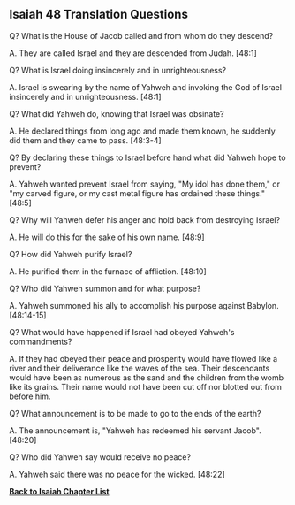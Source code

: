 ## Isaiah 48 Translation Questions ##

Q? What is the House of Jacob called and from whom do they descend?

A. They are called Israel and they are descended from Judah. [48:1]

Q? What is Israel doing insincerely and in unrighteousness?

A. Israel is swearing by the name of Yahweh and invoking the God of Israel insincerely and in unrighteousness. [48:1]

Q? What did Yahweh do, knowing that Israel was obsinate?

A. He declared things from long ago and made them known, he suddenly did them and they came to pass. [48:3-4]

Q? By declaring these things to Israel before hand what did Yahweh hope to prevent?

A. Yahweh wanted prevent Israel from saying, "My idol has done them," or "my carved figure, or my cast metal figure has ordained these things." [48:5]

Q? Why will Yahweh defer his anger and hold back from destroying Israel?

A. He will do this for the sake of his own name. [48:9]

Q? How did Yahweh purify Israel?

A. He purified them in the furnace of affliction. [48:10]

Q? Who did Yahweh summon and for what purpose?

A. Yahweh summoned his ally to accomplish his purpose against Babylon. [48:14-15]

Q? What would have happened if Israel had obeyed Yahweh's commandments?

A. If they had obeyed their peace and prosperity would have flowed like a river and their deliverance like the waves of the sea. Their descendants would have been as numerous as the sand and the children from the womb like its grains. Their name would not have been cut off nor blotted out from before him.

Q? What announcement is to be made to go to the ends of the earth?

A. The announcement is, "Yahweh has redeemed his servant Jacob". [48:20]

Q? Who did Yahweh say would receive no peace?

A. Yahweh said there was no peace for the wicked. [48:22]

__[Back to Isaiah Chapter List](./)__

